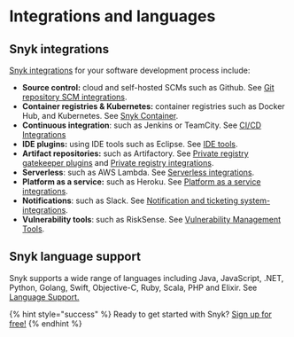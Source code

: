 # Integrations and languages

## Snyk integrations

[Snyk integrations](https://docs.snyk.io/integrations) for your software development process include:

* **Source control:** cloud and self-hosted SCMs such as Github. See [Git repository SCM integrations](https://support.snyk.io/hc/en-us/sections/360001138098-Git-repository-SCM-integrations).
* **Container registries & Kubernetes:** container registries such as Docker Hub, and Kubernetes. See [Snyk Container](https://docs.snyk.io/snyk-container).
* **Continuous integration**: such as Jenkins or TeamCity. See [CI/CD Integrations](https://docs.snyk.io/integrations/ci-cd-integrations)
* **IDE plugins:** using IDE tools such as Eclipse. See [IDE tools](https://docs.snyk.io/integrations/ide-tools).
* **Artifact repositories:** such as Artifactory. See [Private registry gatekeeper plugins](https://docs.snyk.io/integrations/private-registry-gatekeeper-plugins) and [Private registry integrations](https://docs.snyk.io/integrations/private-registry-integrations).
* **Serverless**: such as AWS Lambda. See [Serverless integrations](https://docs.snyk.io/integrations/serverless-integrations).
* **Platform as a service:** such as Heroku. See [Platform as a service integrations](https://docs.snyk.io/integrations/platform-as-a-service-integrations). 
* **Notifications**: such as Slack. See [Notification and ticketing system-integrations](https://docs.snyk.io/integrations/notifications-ticketing-system-integrations).
* **Vulnerability tools**: such as RiskSense. See [Vulnerability Management Tools](https://support.snyk.io/hc/en-us/sections/360003642858-Vulnerability-Management-Tools).

## Snyk language support

Snyk supports a wide range of languages including Java, JavaScript, .NET, Python, Golang, Swift, Objective-C, Ruby, Scala, PHP and Elixir. See [Language Support.](https://support.snyk.io/hc/en-us/categories/360000456257-Language-support)

{% hint style="success" %}
Ready to get started with Snyk? [Sign up for free!](https://snyk.io/login?cta=sign-up&loc=footer&page=support_docs_page)
{% endhint %}

